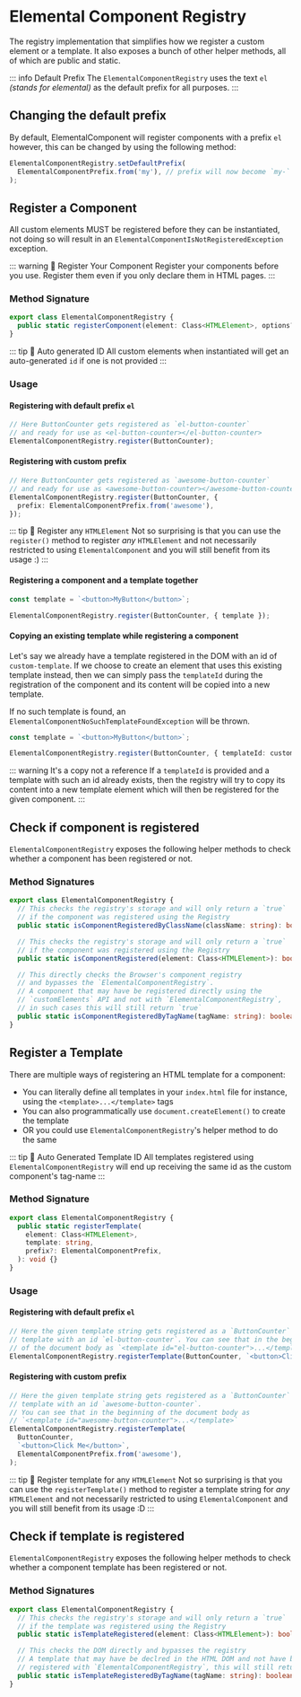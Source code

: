 # Elemental Component Registry

The registry implementation that simplifies how we register a custom element or a template.
It also exposes a bunch of other helper methods, all of which are public and static.

::: info Default Prefix
The `ElementalComponentRegistry` uses the text `el` _(stands for elemental)_ as the default prefix
for all purposes.
:::

## Changing the default prefix

By default, ElementalComponent will register components with a prefix `el` however, this can be changed by
using the following method:

```ts
ElementalComponentRegistry.setDefaultPrefix(
  ElementalComponentPrefix.from('my'), // prefix will now become `my-`
);
```

## Register a Component

All custom elements MUST be registered before they can be instantiated, not doing so will result in an
`ElementalComponentIsNotRegisteredException` exception.

::: warning 👺 Register Your Component
Register your components before you use. Register them even if you only declare them in HTML pages.
:::

### Method Signature

```ts
export class ElementalComponentRegistry {
  public static registerComponent(element: Class<HTMLElement>, options?: RegistrationOptions): void {}
}
```

::: tip 💁 Auto generated ID
All custom elements when instantiated will get an auto-generated `id` if one is not provided
:::

### Usage

#### Registering with default prefix `el`

```ts
// Here ButtonCounter gets registered as `el-button-counter`
// and ready for use as <el-button-counter></el-button-counter>
ElementalComponentRegistry.register(ButtonCounter);
```

#### Registering with custom prefix

```ts
// Here ButtonCounter gets registered as `awesome-button-counter`
// and ready for use as <awesome-button-counter></awesome-button-counter>
ElementalComponentRegistry.register(ButtonCounter, {
  prefix: ElementalComponentPrefix.from('awesome'),
});
```

::: tip 💁 Register any `HTMLElement`
Not so surprising is that you can use the `register()` method to register _any_ `HTMLElement` and not necessarily
restricted to using `ElementalComponent` and you will still benefit from its usage :)
:::

#### Registering a component and a template together

```ts
const template = `<button>MyButton</button>`;

ElementalComponentRegistry.register(ButtonCounter, { template });
```

#### Copying an existing template while registering a component

Let's say we already have a template registered in the DOM with an id of `custom-template`.
If we choose to create an element that uses this existing template instead,
then we can simply pass the `templateId` during the registration of
the component and its content will be copied into a new template.

If no such template is found, an `ElementalComponentNoSuchTemplateFoundException` will be thrown.

```ts
const template = `<button>MyButton</button>`;

ElementalComponentRegistry.register(ButtonCounter, { templateId: custom - template });
```

::: warning It's a copy not a reference
If a `templateId` is provided and a template with such an id already exists, then the
registry will try to copy its content into a new template element which will then be
registered for the given component.
:::

## Check if component is registered

`ElementalComponentRegistry` exposes the following helper methods to check whether a component has been registered or
not.

### Method Signatures

```ts
export class ElementalComponentRegistry {
  // This checks the registry's storage and will only return a `true`
  // if the component was registered using the Registry
  public static isComponentRegisteredByClassName(className: string): boolean {}

  // This checks the registry's storage and will only return a `true`
  // if the component was registered using the Registry
  public static isComponentRegistered(element: Class<HTMLElement>): boolean {}

  // This directly checks the Browser's component registry
  // and bypasses the `ElementalComponentRegistry`.
  // A component that may have be registered directly using the
  // `customElements` API and not with `ElementalComponentRegistry`,
  // in such cases this will still return `true`
  public static isComponentRegisteredByTagName(tagName: string): boolean {}
}
```

## Register a Template

There are multiple ways of registering an HTML template for a component:

- You can literally define all templates in your `index.html` file for instance, using the `<template>...</template>`
  tags
- You can also programmatically use `document.createElement()` to create the template
- OR you could use `ElementalComponentRegistry`'s helper method to do the same

::: tip 💁 Auto Generated Template ID
All templates registered using `ElementalComponentRegistry` will end up receiving the same id
as the custom component's tag-name
:::

### Method Signature

```ts
export class ElementalComponentRegistry {
  public static registerTemplate(
    element: Class<HTMLElement>,
    template: string,
    prefix?: ElementalComponentPrefix,
  ): void {}
}
```

### Usage

#### Registering with default prefix `el`

```ts
// Here the given template string gets registered as a `ButtonCounter`
// template with an id `el-button-counter`. You can see that in the beginning
// of the document body as `<template id="el-button-counter">...</template>`
ElementalComponentRegistry.registerTemplate(ButtonCounter, `<button>Click Me</button>`);
```

#### Registering with custom prefix

```ts
// Here the given template string gets registered as a `ButtonCounter`
// template with an id `awesome-button-counter`.
// You can see that in the beginning of the document body as
// `<template id="awesome-button-counter">...</template>`
ElementalComponentRegistry.registerTemplate(
  ButtonCounter,
  `<button>Click Me</button>`,
  ElementalComponentPrefix.from('awesome'),
);
```

::: tip 💁 Register template for any `HTMLElement`
Not so surprising is that you can use the `registerTemplate()` method to register a template string for
_any_ `HTMLElement` and not necessarily restricted to using `ElementalComponent` and you will still benefit from its
usage :D
:::

## Check if template is registered

`ElementalComponentRegistry` exposes the following helper methods to check whether a component template has been
registered or not.

### Method Signatures

```ts
export class ElementalComponentRegistry {
  // This checks the registry's storage and will only return a `true`
  // if the template was registered using the Registry
  public static isTemplateRegistered(element: Class<HTMLElement>): boolean {}

  // This checks the DOM directly and bypasses the registry
  // A template that may have be declred in the HTML DOM and not have been
  // registered with `ElementalComponentRegistry`, this will still return `true`
  public static isTemplateRegisteredByTagName(tagName: string): boolean {}
}
```
